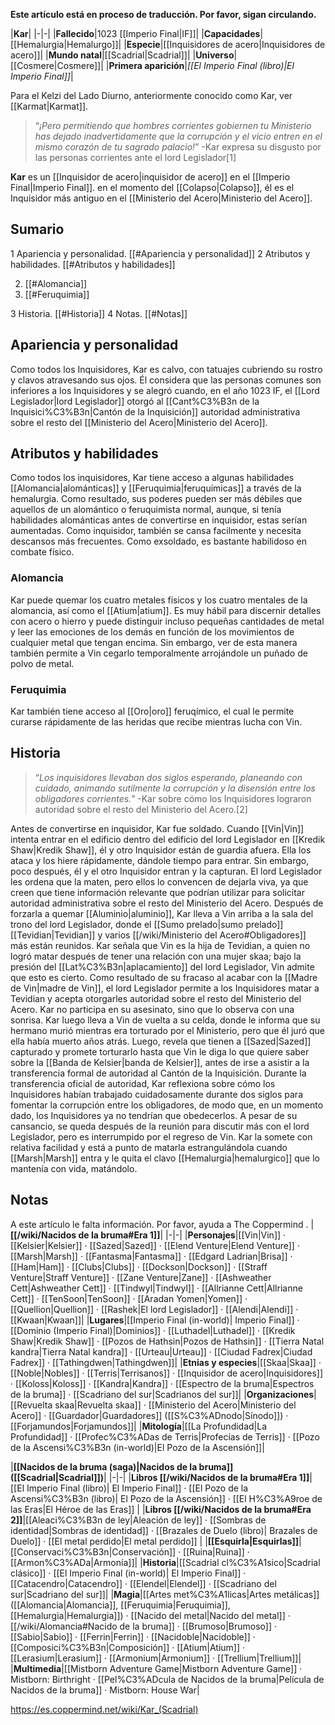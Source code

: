 **Este artículo está en proceso de traducción. Por favor, sigan circulando.**


|**Kar**|
|-|-|
|**Fallecido**|1023 [[Imperio Final\|IF]]|
|**Capacidades**|[[Hemalurgia\|Hemalurgo]]|
|**Especie**|[[Inquisidores de acero\|Inquisidores de acero]]|
|**Mundo natal**|[[Scadrial\|Scadrial]]|
|**Universo**|[[Cosmere\|Cosmere]]|
|**Primera aparición**|*[[El Imperio Final (libro)\|El Imperio Final]]*|

Para el Kelzi del Lado Diurno, anteriormente conocido como Kar, ver [[Karmat\|Karmat]].
>“*¡Pero permitiendo que hombres corrientes gobiernen tu Ministerio has dejado inadvertidamente que la corrupción y el vicio entren en el mismo corazón de tu sagrado palacio!*”
\-Kar expresa su disgusto por las personas corrientes ante el lord Legislador[1]


**Kar** es un [[Inquisidor de acero\|inquisidor de acero]] en el [[Imperio Final\|Imperio Final]]. en el momento del [[Colapso\|Colapso]], él es el Inquisidor más antiguo en el [[Ministerio del Acero\|Ministerio del Acero]].

## Sumario

1 Apariencia y personalidad. [[#Apariencia y personalidad]] 
2 Atributos y habilidades. [[#Atributos y habilidades]] 

2. [[#Alomancia]] 
2. [[#Feruquimia]] 


3 Historia. [[#Historia]] 
4 Notas. [[#Notas]] 


## Apariencia y personalidad
Como todos los Inquisidores, Kar es calvo, con tatuajes cubriendo su rostro y clavos atravesando sus ojos.
Él considera que las personas comunes son inferiores a los Inquisidores y se alegró cuando, en el año 1023 IF, el [[Lord Legislador\|lord Legislador]] otorgó al [[Cant%C3%B3n de la Inquisici%C3%B3n\|Cantón de la Inquisición]] autoridad administrativa sobre el resto del [[Ministerio del Acero\|Ministerio del Acero]].

## Atributos y habilidades
Como todos los inquisidores, Kar tiene acceso a algunas habilidades [[Alomancia\|alománticas]] y [[Feruquimia\|feruquímicas]] a través de la hemalurgia. Como resultado, sus poderes pueden ser más débiles que aquellos de un alomántico o feruquimista normal, aunque, si tenía habilidades alománticas antes de convertirse en inquisidor, estas serían aumentadas. Como inquisidor, también se cansa facilmente y necesita descansos más frecuentes. Como exsoldado, es bastante habilidoso en combate físico.

### Alomancia
Kar puede quemar los cuatro metales físicos y los cuatro mentales de la alomancia, así como el [[Atium\|atium]]. Es muy hábil para discernir detalles con acero o hierro y puede distinguir incluso pequeñas cantidades de metal y leer las emociones de los demás en función de los movimientos de cualquier metal que tengan encima. Sin embargo, ver de esta manera también permite a Vin cegarlo temporalmente arrojándole un puñado de polvo de metal.

### Feruquimia
Kar también tiene acceso al [[Oro\|oro]] feruqímico, el cual le permite curarse rápidamente de las heridas que recibe mientras lucha con Vin.

## Historia
>“*Los inquisidores llevaban dos siglos esperando, planeando con cuidado, animando sutilmente la corrupción y la disensión entre los obligadores corrientes.*”
\-Kar sobre cómo los Inquisidores lograron autoridad sobre el resto del Ministerio del Acero.[2]


Antes de convertirse en inquisidor, Kar fue soldado.
Cuando [[Vin\|Vin]] intenta entrar en el edificio dentro del edificio del lord Legislador en [[Kredik Shaw\|Kredik Shaw]], él y otro Inquisidor están de guardia afuera. Ella los ataca y los hiere rápidamente, dándole tiempo para entrar. Sin embargo, poco después, él y el otro Inquisidor entran y la capturan. El lord Legislador les ordena que la maten, pero ellos lo convencen de dejarla viva, ya que creen que tiene información relevante que podrían utilizar para solicitar autoridad administrativa sobre el resto del Ministerio del Acero.
Después de forzarla a quemar [[Aluminio\|aluminio]], Kar lleva a Vin arriba a la sala del trono del lord Legislador, donde el [[Sumo prelado\|sumo prelado]] [[Tevidian\|Tevidian]] y varios [[/wiki/Ministerio del Acero#Obligadores]] más están reunidos. Kar señala que Vin es la hija de Tevidian, a quien no logró matar después de tener una relación con una mujer skaa; bajo la presión del [[Lat%C3%B3n\|aplacamiento]] del lord Legislador, Vin admite que esto es cierto. Como resultado de su fracaso al acabar con la [[Madre de Vin\|madre de Vin]], el lord Legislador permite a los Inquisidores matar a Tevidian y acepta otorgarles autoridad sobre el resto del Ministerio del Acero. Kar no participa en su asesinato, sino que lo observa con una sonrisa.
Kar luego lleva a Vin de vuelta a su celda, donde le informa que su hermano murió mientras era torturado por el Ministerio, pero que él juró que ella había muerto años atrás. Luego, revela que tienen a [[Sazed\|Sazed]] capturado y promete torturarlo hasta que Vin le diga lo que quiere saber sobre la [[Banda de Kelsier\|banda de Kelsier]], antes de irse a asistir a la transferencia formal de autoridad al Cantón de la Inquisición.
Durante la transferencia oficial de autoridad, Kar reflexiona sobre cómo los Inquisidores habían trabajado cuidadosamente durante dos siglos para fomentar la corrupción entre los obligadores, de modo que, en un momento dado, los Inquisidores ya no tendrían que obedecerlos. A pesar de su cansancio, se queda después de la reunión para discutir más con el lord Legislador, pero es interrumpido por el regreso de Vin. Kar la somete con relativa facilidad y está a punto de matarla estrangulándola cuando [[Marsh\|Marsh]] entra y le quita el clavo [[Hemalurgia\|hemalurgico]] que lo mantenía con vida, matándolo.

## Notas

A este artículo le falta información. Por favor, ayuda a The Coppermind .
|**[[/wiki/Nacidos de la bruma#Era 1]]**|
|-|-|
|**Personajes**|[[Vin\|Vin]] · [[Kelsier\|Kelsier]] · [[Sazed\|Sazed]] · [[Elend Venture\|Elend Venture]] · [[Marsh\|Marsh]] · [[Fantasma\|Fantasma]] · [[Edgard Ladrian\|Brisa]] · [[Ham\|Ham]] · [[Clubs\|Clubs]] · [[Dockson\|Dockson]] · [[Straff Venture\|Straff Venture]] · [[Zane Venture\|Zane]] · [[Ashweather Cett\|Ashweather Cett]] · [[Tindwyl\|Tindwyl]] · [[Allrianne Cett\|Allrianne Cett]] · [[TenSoon\|TenSoon]] · [[Aradan Yomen\|Yomen]] · [[Quellion\|Quellion]] · [[Rashek\|El lord Legislador]] · [[Alendi\|Alendi]] · [[Kwaan\|Kwaan]]|
|**Lugares**|[[Imperio Final (in-world)\| Imperio Final]] · [[Dominio (Imperio Final)\|Dominios]] · [[Luthadel\|Luthadel]] · [[Kredik Shaw\|Kredik Shaw]] · [[Pozos de Hathsin\|Pozos de Hathsin]] · [[Tierra Natal kandra\|Tierra Natal kandra]] · [[Urteau\|Urteau]] · [[Ciudad Fadrex\|Ciudad Fadrex]] · [[Tathingdwen\|Tathingdwen]]|
|**Etnias y especies**|[[Skaa\|Skaa]] · [[Noble\|Nobles]] · [[Terris\|Terrisanos]] · [[Inquisidor de acero\|Inquisidores]] · [[Koloss\|Koloss]] · [[Kandra\|Kandra]] · [[Espectro de la bruma\|Espectros de la bruma]] · [[Scadriano del sur\|Scadrianos del sur]]|
|**Organizaciones**|[[Revuelta skaa\|Revuelta skaa]] · [[Ministerio del Acero\|Ministerio del Acero]] · [[Guardador\|Guardadores]] ([[S%C3%ADnodo\|Sínodo]]) · [[Forjamundos\|Forjamundos]]|
|**Mitología**|[[La Profundidad\|La Profundidad]] · [[Profec%C3%ADas de Terris\|Profecías de Terris]] · [[Pozo de la Ascensi%C3%B3n (in-world)\|El Pozo de la Ascensión]]|

|**[[Nacidos de la bruma (saga)\|Nacidos de la bruma]] ([[Scadrial\|Scadrial]])**|
|-|-|
|**Libros [[/wiki/Nacidos de la bruma#Era 1]]**|[[El Imperio Final (libro)\| El Imperio Final]] · [[El Pozo de la Ascensi%C3%B3n (libro)\| El Pozo de la Ascensión]] · [[El H%C3%A9roe de las Eras\|El Héroe de las Eras]] |
|**Libros [[/wiki/Nacidos de la bruma#Era 2]]**|[[Aleaci%C3%B3n de ley\|Aleación de ley]] · [[Sombras de identidad\|Sombras de identidad]] · [[Brazales de Duelo (libro)\| Brazales de Duelo]] · [[El metal perdido\|El metal perdido]]  |
|**[[Esquirla\|Esquirlas]]**|[[Conservaci%C3%B3n\|Conservación]] · [[Ruina\|Ruina]] · [[Armon%C3%ADa\|Armonía]]|
|**Historia**|[[Scadrial cl%C3%A1sico\|Scadrial clásico]] · [[El Imperio Final (in-world)\| El Imperio Final]] · [[Catacendro\|Catacendro]] · [[Elendel\|Elendel]] · [[Scadriano del sur\|Scadriano del sur]]|
|**Magia**|[[Artes met%C3%A1licas\|Artes metálicas]] ([[Alomancia\|Alomancia]], [[Feruquimia\|Feruquimia]], [[Hemalurgia\|Hemalurgia]]) · [[Nacido del metal\|Nacido del metal]] · [[/wiki/Alomancia#Nacido de la bruma]] · [[Brumoso\|Brumoso]] · [[Sabio\|Sabio]] · [[Ferrin\|Ferrin]] · [[Nacidoble\|Nacidoble]] · [[Composici%C3%B3n\|Composición]] · [[Atium\|Atium]] · [[Lerasium\|Lerasium]] · [[Armonium\|Armonium]] · [[Trellium\|Trellium]]|
|**Multimedia**|[[Mistborn Adventure Game\|Mistborn Adventure Game‎‎]] · Mistborn: Birthright · [[Pel%C3%ADcula de Nacidos de la bruma\|Película de Nacidos de la bruma]] · Mistborn: House War|



https://es.coppermind.net/wiki/Kar_(Scadrial)